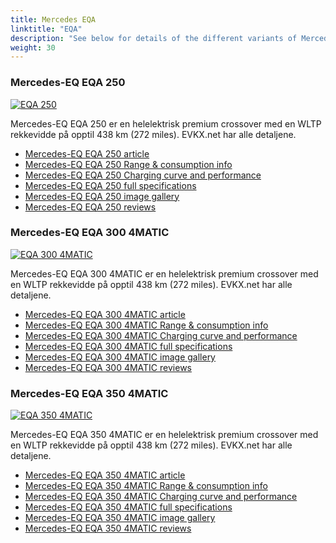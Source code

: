 ```yaml
---
title: Mercedes EQA
linktitle: "EQA"
description: "See below for details of the different variants of Mercedes EQA"
weight: 30
---
```

### Mercedes-EQ EQA 250

<a href="/models/mercedes/eqa/eqa_250/"><img src="https://media.evkx.net/multimedia/models/mercedes/eqa/eqa_250/main_1_st.jpg" class="img-fluid" alt="EQA 250" ></a>

Mercedes-EQ EQA 250 er en helelektrisk premium crossover med en WLTP rekkevidde på opptil 438 km (272 miles). EVKX.net har alle detaljene. 

- [Mercedes-EQ EQA 250 article](/models/mercedes/eqa/eqa_250/)
- [Mercedes-EQ EQA 250 Range & consumption info](/models/mercedes/eqa/eqa_250/rangeandconsumption)
- [Mercedes-EQ EQA 250 Charging curve and performance](/models/mercedes/eqa/eqa_250/chargingcurve)
- [Mercedes-EQ EQA 250 full specifications](/models/mercedes/eqa/eqa_250/specifications)
- [Mercedes-EQ EQA 250 image gallery](/models/mercedes/eqa/eqa_250/gallery)
- [Mercedes-EQ EQA 250 reviews](/models/mercedes/eqa/eqa_250/reviews)

### Mercedes-EQ EQA 300 4MATIC

<a href="/models/mercedes/eqa/eqa_300_4matic/"><img src="https://media.evkx.net/multimedia/models/mercedes/eqa/eqa_300_4matic/main_1_st.jpg" class="img-fluid" alt="EQA 300 4MATIC" ></a>

Mercedes-EQ EQA 300 4MATIC er en helelektrisk premium crossover med en WLTP rekkevidde på opptil 438 km (272 miles). EVKX.net har alle detaljene. 

- [Mercedes-EQ EQA 300 4MATIC article](/models/mercedes/eqa/eqa_300_4matic/)
- [Mercedes-EQ EQA 300 4MATIC Range & consumption info](/models/mercedes/eqa/eqa_300_4matic/rangeandconsumption)
- [Mercedes-EQ EQA 300 4MATIC Charging curve and performance](/models/mercedes/eqa/eqa_300_4matic/chargingcurve)
- [Mercedes-EQ EQA 300 4MATIC full specifications](/models/mercedes/eqa/eqa_300_4matic/specifications)
- [Mercedes-EQ EQA 300 4MATIC image gallery](/models/mercedes/eqa/eqa_300_4matic/gallery)
- [Mercedes-EQ EQA 300 4MATIC reviews](/models/mercedes/eqa/eqa_300_4matic/reviews)

### Mercedes-EQ EQA 350 4MATIC

<a href="/models/mercedes/eqa/eqa_350_4matic/"><img src="https://media.evkx.net/multimedia/models/mercedes/eqa/eqa_350_4matic/main_1_st.jpg" class="img-fluid" alt="EQA 350 4MATIC" ></a>

Mercedes-EQ EQA 350 4MATIC er en helelektrisk premium crossover med en WLTP rekkevidde på opptil 438 km (272 miles). EVKX.net har alle detaljene. 

- [Mercedes-EQ EQA 350 4MATIC article](/models/mercedes/eqa/eqa_350_4matic/)
- [Mercedes-EQ EQA 350 4MATIC Range & consumption info](/models/mercedes/eqa/eqa_350_4matic/rangeandconsumption)
- [Mercedes-EQ EQA 350 4MATIC Charging curve and performance](/models/mercedes/eqa/eqa_350_4matic/chargingcurve)
- [Mercedes-EQ EQA 350 4MATIC full specifications](/models/mercedes/eqa/eqa_350_4matic/specifications)
- [Mercedes-EQ EQA 350 4MATIC image gallery](/models/mercedes/eqa/eqa_350_4matic/gallery)
- [Mercedes-EQ EQA 350 4MATIC reviews](/models/mercedes/eqa/eqa_350_4matic/reviews)

